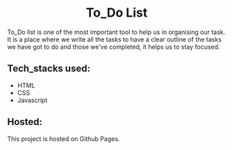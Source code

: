 <h1 align="center">To_Do List</h1>

To_Do list is one of the most important tool to help us in organising our task. It is a place where we write all the tasks to have a clear outline of the tasks we have got to do and those we've completed, it helps us to stay focused.

 ## Tech_stacks used:
 
 - HTML
 - CSS
 - Javascript


## Hosted:

This project is hosted on Github Pages.



